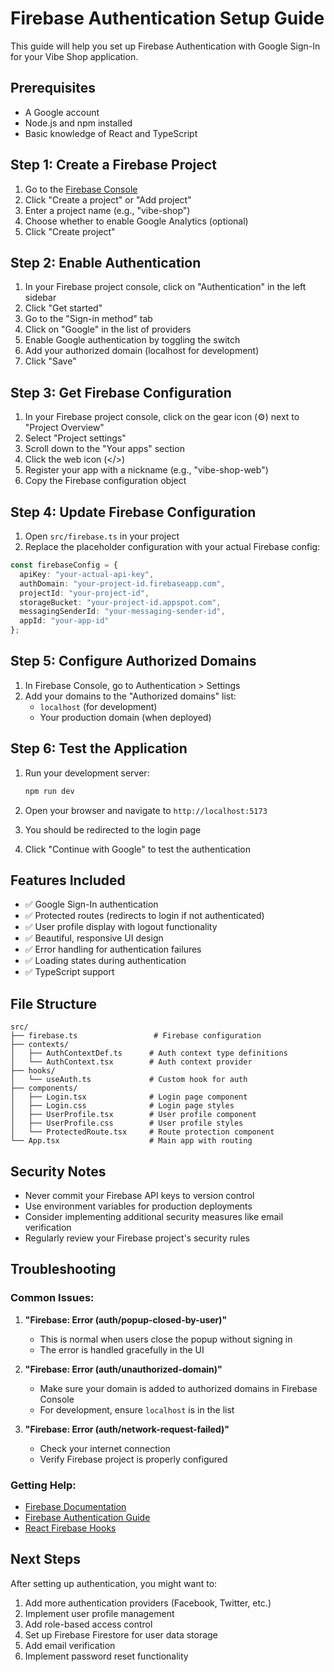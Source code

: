 # Firebase Authentication Setup Guide

This guide will help you set up Firebase Authentication with Google Sign-In for your Vibe Shop application.

## Prerequisites

- A Google account
- Node.js and npm installed
- Basic knowledge of React and TypeScript

## Step 1: Create a Firebase Project

1. Go to the [Firebase Console](https://console.firebase.google.com/)
2. Click "Create a project" or "Add project"
3. Enter a project name (e.g., "vibe-shop")
4. Choose whether to enable Google Analytics (optional)
5. Click "Create project"

## Step 2: Enable Authentication

1. In your Firebase project console, click on "Authentication" in the left sidebar
2. Click "Get started"
3. Go to the "Sign-in method" tab
4. Click on "Google" in the list of providers
5. Enable Google authentication by toggling the switch
6. Add your authorized domain (localhost for development)
7. Click "Save"

## Step 3: Get Firebase Configuration

1. In your Firebase project console, click on the gear icon (⚙️) next to "Project Overview"
2. Select "Project settings"
3. Scroll down to the "Your apps" section
4. Click the web icon (</>)
5. Register your app with a nickname (e.g., "vibe-shop-web")
6. Copy the Firebase configuration object

## Step 4: Update Firebase Configuration

1. Open `src/firebase.ts` in your project
2. Replace the placeholder configuration with your actual Firebase config:

```typescript
const firebaseConfig = {
  apiKey: "your-actual-api-key",
  authDomain: "your-project-id.firebaseapp.com",
  projectId: "your-project-id",
  storageBucket: "your-project-id.appspot.com",
  messagingSenderId: "your-messaging-sender-id",
  appId: "your-app-id"
};
```

## Step 5: Configure Authorized Domains

1. In Firebase Console, go to Authentication > Settings
2. Add your domains to the "Authorized domains" list:
   - `localhost` (for development)
   - Your production domain (when deployed)

## Step 6: Test the Application

1. Run your development server:
   ```bash
   npm run dev
   ```

2. Open your browser and navigate to `http://localhost:5173`
3. You should be redirected to the login page
4. Click "Continue with Google" to test the authentication

## Features Included

- ✅ Google Sign-In authentication
- ✅ Protected routes (redirects to login if not authenticated)
- ✅ User profile display with logout functionality
- ✅ Beautiful, responsive UI design
- ✅ Error handling for authentication failures
- ✅ Loading states during authentication
- ✅ TypeScript support

## File Structure

```
src/
├── firebase.ts                 # Firebase configuration
├── contexts/
│   ├── AuthContextDef.ts      # Auth context type definitions
│   └── AuthContext.tsx        # Auth context provider
├── hooks/
│   └── useAuth.ts             # Custom hook for auth
├── components/
│   ├── Login.tsx              # Login page component
│   ├── Login.css              # Login page styles
│   ├── UserProfile.tsx        # User profile component
│   ├── UserProfile.css        # User profile styles
│   └── ProtectedRoute.tsx     # Route protection component
└── App.tsx                    # Main app with routing
```

## Security Notes

- Never commit your Firebase API keys to version control
- Use environment variables for production deployments
- Consider implementing additional security measures like email verification
- Regularly review your Firebase project's security rules

## Troubleshooting

### Common Issues:

1. **"Firebase: Error (auth/popup-closed-by-user)"**
   - This is normal when users close the popup without signing in
   - The error is handled gracefully in the UI

2. **"Firebase: Error (auth/unauthorized-domain)"**
   - Make sure your domain is added to authorized domains in Firebase Console
   - For development, ensure `localhost` is in the list

3. **"Firebase: Error (auth/network-request-failed)"**
   - Check your internet connection
   - Verify Firebase project is properly configured

### Getting Help:

- [Firebase Documentation](https://firebase.google.com/docs)
- [Firebase Authentication Guide](https://firebase.google.com/docs/auth)
- [React Firebase Hooks](https://github.com/CSFrequency/react-firebase-hooks)

## Next Steps

After setting up authentication, you might want to:

1. Add more authentication providers (Facebook, Twitter, etc.)
2. Implement user profile management
3. Add role-based access control
4. Set up Firebase Firestore for user data storage
5. Add email verification
6. Implement password reset functionality 